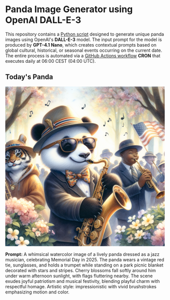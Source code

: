 # Panda Image Generator using OpenAI DALL-E-3

This repository contains a [Python script](src/daily_panda_image/generators/image_generator.py) designed to generate unique panda images using OpenAI's **DALL-E-3** model. The input prompt for the model is produced by **GPT-4.1 Nano**, which creates contextual prompts based on global cultural, historical, or seasonal events occurring on the current date. The entire process is automated via a [GitHub Actions workflow](.github/workflows/image_publisher.yml) **CRON** that executes daily at 06:00 CEST (04:00 UTC).


## Today's Panda
![screenshot](images/panda_current.png)

**Prompt:** A whimsical watercolor image of a lively panda dressed as a jazz musician, celebrating Memorial Day in 2025. The panda wears a vintage red tie, sunglasses, and holds a trumpet while standing on a park picnic blanket decorated with stars and stripes. Cherry blossoms fall softly around him under warm afternoon sunlight, with flags fluttering nearby. The scene exudes joyful patriotism and musical festivity, blending playful charm with respectful homage. Artistic style: impressionistic with vivid brushstrokes emphasizing motion and color.
